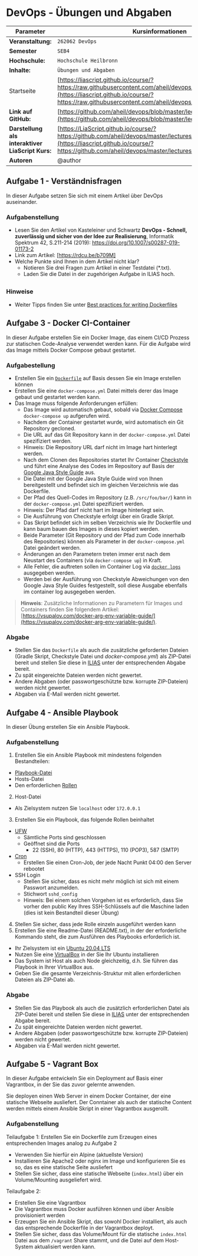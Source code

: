 # DevOps - Übungen und Abgaben

| Parameter                                        | Kursinformationen                                                                                                                                                                                              |
| ------------------------------------------------ | -------------------------------------------------------------------------------------------------------------------------------------------------------------------------------------------------------------- |
| **Veranstaltung:**                               | `262062 DevOps`                                                                                                                                                                                                |
| **Semester**                                     | `SEB4`                                                                                                                                                                                                         |
| **Hochschule:**                                  | `Hochschule Heilbronn`                                                                                                                                                                                         |
| **Inhalte:**                                     | `Übungen und Abgaben`                                                                                                                                                                                          |
| Startseite                                       | [https://liascript.github.io/course/?https://raw.githubusercontent.com/aheil/devops/master/README.md#1](https://liascript.github.io/course/?https://raw.githubusercontent.com/aheil/devops/master/README.md#1) |
| **Link auf GitHub:**                             | [https://github.com/aheil/devops/blob/master/lectures/99\_exercises.md](https://github.com/aheil/devops/blob/master/lectures/99\_exercises.md)                                                                 |
| **Darstellung als interaktiver LiaScript Kurs:** | [https://LiaScript.github.io/course/?https://github.com/aheil/devops/master/lectures/99\_exercises.md](https://liascript.github.io/course/?https://github.com/aheil/devops/master/lectures/99\_exercises.md)   |
| **Autoren**                                      | @author                                                                                                                                                                                                        |

## Aufgabe 1 - Verständnisfragen

In dieser Aufgabe setzen Sie sich mit einem Artikel über DevOps auseinander.

### Aufgabenstellung

* Lesen Sie den Artikel von Kasteleiner und Schwartz **DevOps - Schnell, zuverlässig und sicher von der Idee zur Realisierung**, Informatik Spektrum 42, S.211-214 (2019): https://doi.org/10.1007/s00287-019-01173-2
* Link zum Artikel: \[https://rdcu.be/b709M]
* Welche Punkte sind Ihnen in dem Artikel nicht klar?
  * Notieren Sie drei Fragen zum Artikel in einer Testdatei (\*.txt).
  * Laden Sie die Datei in der zugehörigen Aufgabe in ILIAS hoch.

##

###

### Hinweise

* Weiter Tipps finden Sie unter [Best practices for writing Dockerfiles](https://docs.docker.com/develop/develop-images/dockerfile\_best-practices/)

###

## Aufgabe 3 - Docker CI-Container

In dieser Aufgabe erstellen Sie ein Docker Image, das einem CI/CD Prozess zur statischen Code-Analyse verwendet werden kann. Für die Aufgabe wird das Image mittels Docker Compose gebaut gestartet.

### Aufgabestellung

* Erstellen Sie ein [`Dockerfile`](https://docs.docker.com/engine/reference/builder/) auf Basis dessen Sie ein Image erstellen können
* Erstellen Sie eine `docker-compose.yml` Datei mittels derer das Image gebaut und gestartet werden kann.
* Das Image muss folgende Anforderungen erfüllen:
  * Das Image wird automatisch gebaut, sobald via [Docker Compose](https://docs.docker.com/compose/) `docker-compose up` aufgerufen wird.
  * Nachdem der Container gestartet wurde, wird automatisch ein Git Repository gecloned.
  * Die URL auf das Git Repository kann in der `docker-compose.yml` Datei spezifiziert werden.
  * Hinweis: Die Repository URL darf nicht im Image hart hinterlegt werden.
  * Nach dem Clonen des Repositories startet Ihr Container [Checkstyle](https://checkstyle.sourceforge.io/) und führt eine Analyse des Codes im Repository auf Basis der [Google Java Style Guide](https://google.github.io/styleguide/javaguide.html) aus.
  * Die Datei mit der Google Java Style Guide wird von Ihnen bereitgestellt und befindet sich im gleichen Verzeichnis wie das Dockerfile.
  * Der Pfad des Quell-Codes im Repository (z.B. `/src/foo/bar/`) kann in der `docker-compose.yml` Datei spezifiziert werden.
  * Hinweis: Der Pfad darf nicht hart im Image hinterlegt sein.
  * Die Ausführung von Checkstyle erfolgt über ein Gradle Skript.
  * Das Skript befindet sich im selben Verzeichnis wie Ihr Dockerfile und kann baum bauen des Images in dieses kopiert werden.
  * Beide Parameter (Git Repository und der Pfad zum Code innerhalb des Repositories) können als Parameter in der `docker-compose.yml` Datei geändert werden.
  * Änderungen an den Parametern treten immer erst nach dem Neustart des Containers (via `docker-compose up`) in Kraft.
  * Alle Fehler, die auftreten sollen im Container Log via [`docker logs`](https://docs.docker.com/engine/reference/commandline/logs/) ausgegeben werden.
  * Werden bei der Ausführung von Checkstyle Abweichungen von den Google Java Style Guides festgestellt, soll diese Ausgabe ebenfalls im container log ausgegeben werden.

> **Hinweis**: Zusätzliche Informationen zu Parametern für Images und Containers finden Sie folgendem Artikel: [https://vsupalov.com/docker-arg-env-variable-guide/](https://vsupalov.com/docker-arg-env-variable-guide/).

### Abgabe

* Stellen Sie das `Dockerfile` als auch die zusätzliche geforderten Dateien (Gradle Skript, Checkstyle Datei und _docker-compose.yml_) als ZIP-Datei bereit und stellen Sie diese in [ILIAS](https://ilias.hs-heilbronn.de/goto.php?target=crs\_262954\&client\_id=iliashhn) unter der entsprechenden Abgabe bereit.
* Zu spät eingereichte Dateien werden nicht gewertet.
* Andere Abgaben (oder passwortgeschützte bzw. korrupte ZIP-Dateien) werden nicht gewertet.
* Abgaben via E-Mail werden nicht gewertet.

## Aufgabe 4 - Ansible Playbook

In dieser Übung erstellen Sie ein Ansible Playbook.

### Aufgabenstellung

1. Erstellen Sie ein Ansible Playbook mit mindestens folgenden Bestandteilen:

* [Playbook-Datei](https://docs.ansible.com/ansible/latest/cli/ansible-playbook.html)
* Hosts-Datei
* Den erforderlichen [Rollen](https://docs.ansible.com/ansible/latest/playbook\_guide/playbooks\_reuse\_roles.html)

2. Host-Datei

* Als Zielsystem nutzen Sie `localhost` oder `172.0.0.1`

3. Erstellen Sie ein Playbook, das folgende Rollen beinhaltet

* [UFW](https://help.ubuntu.com/community/UFW)
  * Sämtliche Ports sind geschlossen
  * Geöffnet sind die Ports
    * 22 (SSH), 80 (HTTP), 443 (HTTPS), 110 (POP3), 587 (SMTP)
* [Cron](https://help.ubuntu.com/community/CronHowto)
  * Erstellen Sie einen Cron-Job, der jede Nacht Punkt 04:00 den Server rebootet
* SSH Login
  * Stellen Sie sicher, dass es nicht mehr möglich ist sich mit einem Passwort anzumelden.
  * Stichwort `sshd_config`
  * Hinweis: Bei einem solchen Vorgehen ist es erforderlich, dass Sie vorher den public Key Ihres SSH-Schlüssels auf die Maschine laden (dies ist kein Bestandteil dieser Übung)

4. Stellen Sie sicher, dass jede Rolle einzeln ausgeführt werden kann
5. Erstellen Sie eine Readme-Datei (README.txt), in der der erforderliche Kommando steht, die zum Ausführen des Playbooks erforderlich ist.

* Ihr Zielsystem ist ein [Ubuntu 20.04 LTS](https://releases.ubuntu.com/20.04/)
* Nutzen Sie eine [VirtualBox](https://www.virtualbox.org/) in der Sie Ihr Ubuntu installieren
* Das System ist Host als auch Node gleichzeitig, d.h. Sie führen das Playbook in Ihrer VirtualBox aus.
* Geben Sie die gesamte Verzeichnis-Struktur mit allen erforderlichen Dateien als ZIP-Datei ab.

### Abgabe

* Stellen Sie das Playbook als auch die zusätzlich erforderlichen Datei als ZIP-Datei bereit und stellen Sie diese in [ILIAS](https://ilias.hs-heilbronn.de/goto.php?target=crs\_262954\&client\_id=iliashhn) unter der entsprechenden Abgabe bereit.
* Zu spät eingereichte Dateien werden nicht gewertet.
* Andere Abgaben (oder passwortgeschützte bzw. korrupte ZIP-Dateien) werden nicht gewertet.
* Abgaben via E-Mail werden nicht gewertet.

## Aufgabe 5 - Vagrant Box

In dieser Aufgabe entwickeln Sie ein Deployment auf Basis einer Vagrantbox, in der Sie das zuvor gelernte anwenden.

Sie deployen einen Web Server in einem Docker Container, der eine statische Webseite ausliefert. Der Conntainer als auch der statische Content werden mittels einem Ansible Skript in einer Vagrantbox ausgerollt.

### Aufgabenstellung

Teilaufgabe 1: Erstellen Sie ein Dockerfile zum Erzeugen eines entsprechenden Images analog zu Aufgabe 2

* Verwenden Sie hierfür ein Alpine (aktuellste Version)
* Installieren Sie Apache2 oder nginx im Image und konfigurieren Sie es so, das es eine statische Seite ausliefert
* Stellen Sie sicher, dass eine statische Webseite (`index.html`) über ein Volume/Mounting ausgeliefert wird.

Teilaufgabe 2:

* Erstellen Sie eine Vagrantbox
* Die Vagrantbox muss Docker ausführen können und über Ansible provisioniert werden
* Erzeugen Sie ein Ansible Skript, das sowohl Docker installiert, als auch das entsprechende Dockerfile in der Vagrantbox deployt.
* Stellen Sie sicher, dass das Volume/Mount für die statische `index.html` Datei aus dem `/vagrant` Share stammt, und die Datei auf dem Host-System aktualisiert werden kann.
